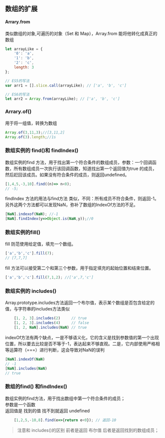 ## 数组的扩展

#### Arrary.from
类似数组的对象,可遍历的对象（Set 和 Map），Array.from 能将他转化成真正的数组
``` javascript
let arrayLike = {
    '0': 'a',
    '1': 'b',
    '2': 'c',
    length: 3
};

// ES5的写法
var arr1 = [].slice.call(arrayLike); // ['a', 'b', 'c']

// ES6的写法
let arr2 = Array.from(arrayLike); // ['a', 'b', 'c']

```

### Arrary.of()
用于将一组值，转换为数组
``` javascript
Array.of(3,11,3);//[3,11,2]
Array.of(3).length;//1s
```
### 数组实例的 find()和 findIndex()
数组实例的find 方法，用于找出第一个符合条件的数组成员，参数：一个回调函数，所有数组成员一次执行该回调函数，知道找出第一个返回值为true 的成员，然后赶回该成员。如果没有符合条件的成员，则返回undefined。
``` javascript
[1,4,5,-3,10].find((n)=> n<0);
// -5;
```
findIndex 方法的用法与find方法 类似，不同：所有成员不符合条件，则返回-1。  
另外这两个方法都可以发现NaN，弥补了数组的IndexOf方法的不足。
```javascript
[NaN].indexof(NaN); //-1
[NaN].findIndex(y=>Object.is(NaN,y));//0
```
### 数组实例的fill()
fill 防范使用给定值，填充一个数组。
``` javascript
['a','b','c'].fill(7);
// [7,7,7]
```
fill 方法可以接受第二个和第三个参数，用于指定填充的起始位置和结束位置。
``` javascript
['a','b','c'].fill(7,1,2); //['a',7,'c']
```
### 数组实例的 includes() 
Array.prototype.includes方法返回一个布尔值，表示某个数组是否包含给定的值，与字符串的includes方法类似
```javascript
    [1, 2, 3].includes(2)     // true
    [1, 2, 3].includes(4)     // false
    [1, 2, NaN].includes(NaN) // true
```
indexOf方法有两个缺点，一是不够语义化，它的含义是找到参数值的第一个出现位置，所以要去比较是否不等于-1，表达起来不够直观。二是，它内部使用严格相等运算符（===）进行判断，这会导致对NaN的误判

```javascript
[NaN].indexOf(NaN)
// -1
[NaN].includes(NaN)
// true
```
### 数组的find() 和findIndex()
数组实例的find方法，用于找出数组中第一个符合条件的成员；  
参数是一个函数  
返回值是 找到的值 找不到就返回 undefined
```javascript
    [1,2,5,-10,8].find(e=>{return e<0}); // 返回-10
```
> 注意和 includes()的区别 前者是返回 布尔值 后者是返回找到的数组成员；



